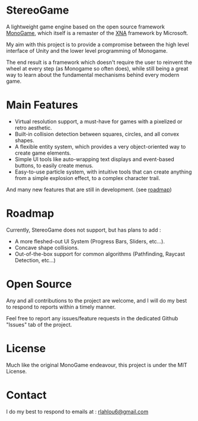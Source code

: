 # StereoGame

A lightweight game engine based on the open source framework [MonoGame](https://www.monogame.net/), 
which itself is a remaster of the [XNA](https://learn.microsoft.com/en-us/previous-versions/windows/xna/bb200104(v=xnagamestudio.41)?redirectedfrom=MSDN) framework by Microsoft.

My aim with this project is to provide a compromise between the high level interface of Unity and 
the lower level programming of Monogame. 

The end result is a framework which doesn't require
the user to reinvent the wheel at every step (as Monogame so often does), while still being 
a great way to learn about the fundamental mechanisms behind every modern game.  

# Main Features 
- Virtual resolution support, a must-have for games with a pixelized or retro aesthetic.  
- Built-in collision detection between squares, circles, and all convex shapes.
- A flexible entity system, which provides a very object-oriented way to create game elements.
- Simple UI tools like auto-wrapping text displays and event-based buttons, to easily create menus.
- Easy-to-use particle system, with intuitive tools that can create anything from a simple explosion effect,
  to a complex character trail.
  
And many new features that are still in development. (see [roadmap](#roadmap))

# Roadmap  
Currently, StereoGame does not support, but has plans to add : 
+ A more fleshed-out UI System (Progress Bars, Sliders, etc...).
+ Concave shape collisions.
+ Out-of-the-box support for common algorithms (Pathfinding, Raycast Detection, etc...) 

# Open Source
Any and all contributions to the project are welcome, and I will do my best to 
respond to reports within a timely manner.

Feel free to report any issues/feature requests in the dedicated Github 
"Issues" tab of the project. 

# License
Much like the original MonoGame endeavour, this project is under the MIT License. 


# Contact
I do my best to respond to emails at : rlahlou6@gmail.com 
